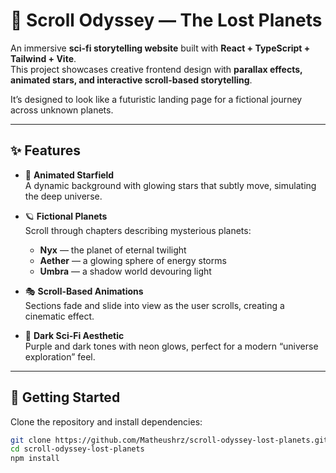 # 🌌 Scroll Odyssey — The Lost Planets

An immersive **sci-fi storytelling website** built with **React + TypeScript + Tailwind + Vite**.  
This project showcases creative frontend design with **parallax effects, animated stars, and interactive scroll-based storytelling**.  

It’s designed to look like a futuristic landing page for a fictional journey across unknown planets.

---

## ✨ Features

- 🌠 **Animated Starfield**  
  A dynamic background with glowing stars that subtly move, simulating the deep universe.

- 🪐 **Fictional Planets**  
  Scroll through chapters describing mysterious planets:
  - **Nyx** — the planet of eternal twilight  
  - **Aether** — a glowing sphere of energy storms  
  - **Umbra** — a shadow world devouring light  

- 🎭 **Scroll-Based Animations**  
  Sections fade and slide into view as the user scrolls, creating a cinematic effect.

- 🎨 **Dark Sci-Fi Aesthetic**  
  Purple and dark tones with neon glows, perfect for a modern “universe exploration” feel.

---

## 🚀 Getting Started

Clone the repository and install dependencies:

```bash
git clone https://github.com/Matheushrz/scroll-odyssey-lost-planets.git
cd scroll-odyssey-lost-planets
npm install
